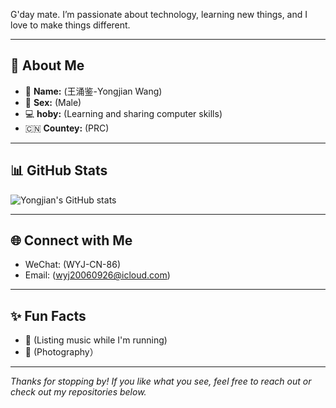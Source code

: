 G'day mate. I’m passionate about technology, learning new things, and I love to make things different.

---

## 🚀 About Me

- 👤 **Name:** (王涌鉴-Yongjian Wang)
- 👤 **Sex:** (Male)
- 💻 **hoby:** (Learning and sharing computer skills)
- 🇨🇳 **Countey:** (PRC)
  
---

## 📊 GitHub Stats

![Yongjian's GitHub stats](https://github-readme-stats.vercel.app/api?username=yongjian0926&show_icons=true&theme=radical)

---

## 🌐 Connect with Me

- WeChat: (WYJ-CN-86)
- Email: (wyj20060926@icloud.com)

---

## ✨ Fun Facts

- 🎵 (Listing music while I'm running)
- 📸 (Photography）

---

_Thanks for stopping by! If you like what you see, feel free to reach out or check out my repositories below._

